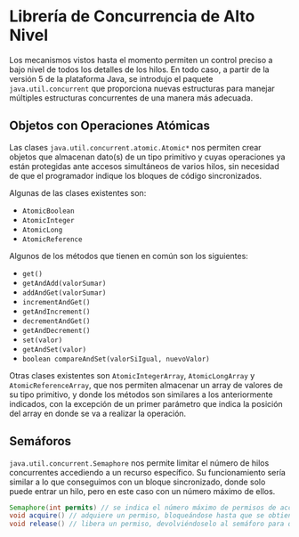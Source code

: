 # Librería de Concurrencia de Alto Nivel

Los mecanismos vistos hasta el momento permiten un control preciso a bajo nivel de todos los detalles de los hilos. En todo caso, a partir de la versión 5 de la plataforma Java, se introdujo el paquete `java.util.concurrent` que proporciona nuevas estructuras para manejar múltiples estructuras concurrentes de una manera más adecuada.

## Objetos con Operaciones Atómicas

Las clases `java.util.concurrent.atomic.Atomic*` nos permiten crear objetos que almacenan dato(s) de un tipo primitivo y cuyas operaciones ya están protegidas ante accesos simultáneos de varios hilos, sin necesidad de que el programador indique los bloques de código sincronizados.

Algunas de las clases existentes son:

- `AtomicBoolean`
- `AtomicInteger`
- `AtomicLong`
- `AtomicReference`

Algunos de los métodos que tienen en común son los siguientes:

- `get()`
- `getAndAdd(valorSumar)`
- `addAndGet(valorSumar)`
- `incrementAndGet()`
- `getAndIncrement()`
- `decrementAndGet()`
- `getAndDecrement()`
- `set(valor)`
- `getAndSet(valor)`
- `boolean compareAndSet(valorSiIgual, nuevoValor)`

Otras clases existentes son `AtomicIntegerArray`, `AtomicLongArray` y `AtomicReferenceArray`, que nos permiten almacenar un array de valores de su tipo primitivo, y donde los métodos son similares a los anteriormente indicados, con la excepción de un primer parámetro que indica la posición del array en donde se va a realizar la operación.

## Semáforos

`java.util.concurrent.Semaphore` nos permite limitar el número de hilos concurrentes accediendo a un recurso específico. Su funcionamiento sería similar a lo que conseguimos con un bloque sincronizado, donde solo puede entrar un hilo, pero en este caso con un número máximo de ellos.

```java
Semaphore(int permits) // se indica el número máximo de permisos de acceso
void acquire() // adquiere un permiso, bloqueándose hasta que se obtiene (o el hilo es interrumpido)
void release() // libera un permiso, devolviéndoselo al semáforo para que lo use otro hilo
```